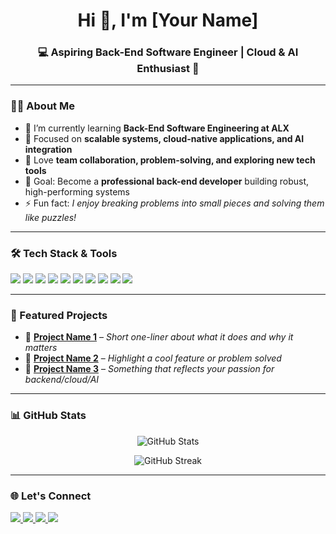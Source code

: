 <h1 align="center">Hi 👋, I'm [Your Name]</h1>
<h3 align="center">💻 Aspiring Back-End Software Engineer | Cloud & AI Enthusiast 🚀</h3>

---

### 👨‍💻 About Me  

- 🔭 I’m currently learning **Back-End Software Engineering at ALX**  
- 🌱 Focused on **scalable systems, cloud-native applications, and AI integration**  
- 🤝 Love **team collaboration, problem-solving, and exploring new tech tools**  
- 🎯 Goal: Become a **professional back-end developer** building robust, high-performing systems  
- ⚡ Fun fact: *I enjoy breaking problems into small pieces and solving them like puzzles!*  

---

### 🛠️ Tech Stack & Tools  

<p align="left">
  <!-- Programming Languages -->
  <img src="https://img.shields.io/badge/Python-3670A0?style=for-the-badge&logo=python&logoColor=ffdd54" />
  <img src="https://img.shields.io/badge/JavaScript-323330?style=for-the-badge&logo=javascript&logoColor=F7DF1E" />
  <img src="https://img.shields.io/badge/C-00599C?style=for-the-badge&logo=c&logoColor=white" />
  
  <!-- Frameworks & Libraries -->
  <img src="https://img.shields.io/badge/Django-092E20?style=for-the-badge&logo=django&logoColor=white" />
  <img src="https://img.shields.io/badge/Node.js-43853D?style=for-the-badge&logo=node-dot-js&logoColor=white" />
  
  <!-- Databases -->
  <img src="https://img.shields.io/badge/MySQL-005C84?style=for-the-badge&logo=mysql&logoColor=white" />
  <img src="https://img.shields.io/badge/PostgreSQL-316192?style=for-the-badge&logo=postgresql&logoColor=white" />
  
  <!-- Cloud & DevOps -->
  <img src="https://img.shields.io/badge/AWS-232F3E?style=for-the-badge&logo=amazon-aws&logoColor=white" />
  <img src="https://img.shields.io/badge/Docker-2496ED?style=for-the-badge&logo=docker&logoColor=white" />
  <img src="https://img.shields.io/badge/Kubernetes-326ce5.svg?&style=for-the-badge&logo=kubernetes&logoColor=white" />
</p>

---

### 📌 Featured Projects  

- 🔹 [**Project Name 1**](https://github.com/your-username/project1) – *Short one-liner about what it does and why it matters*  
- 🔹 [**Project Name 2**](https://github.com/your-username/project2) – *Highlight a cool feature or problem solved*  
- 🔹 [**Project Name 3**](https://github.com/your-username/project3) – *Something that reflects your passion for backend/cloud/AI*  

---

### 📊 GitHub Stats  

<p align="center">
  <img src="https://github-readme-stats.vercel.app/api?username=your-username&show_icons=true&theme=radical" alt="GitHub Stats" />
</p>  

<p align="center">
  <img src="https://github-readme-streak-stats.herokuapp.com/?user=your-username&theme=radical" alt="GitHub Streak" />
</p>  

---

### 🌐 Let's Connect  

<p align="left">
  <a href="https://www.linkedin.com/in/nouh-ali-0382651ba/" target="_blank">
    <img src="https://img.shields.io/badge/LinkedIn-0077B5?style=for-the-badge&logo=linkedin&logoColor=white" />
  </a>
 <a href="https://x.com/NoohAli96272">
  <img src="https://img.shields.io/badge/X-000000?style=for-the-badge&logo=x&logoColor=white" />
</a>
  <a href="noohali@outlook.com">
    <img src="https://img.shields.io/badge/Gmail-D14836?style=for-the-badge&logo=gmail&logoColor=white" />
  </a>
  <a href="https://nouhali.com" target="_blank">
    <img src="https://img.shields.io/badge/Portfolio-000000?style=for-the-badge&logo=About.me&logoColor=white" />
  </a>
</p>
